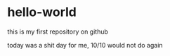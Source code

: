 # hello-world
this is my first repository on github

today was a shit day for me, 10/10 would not do again

